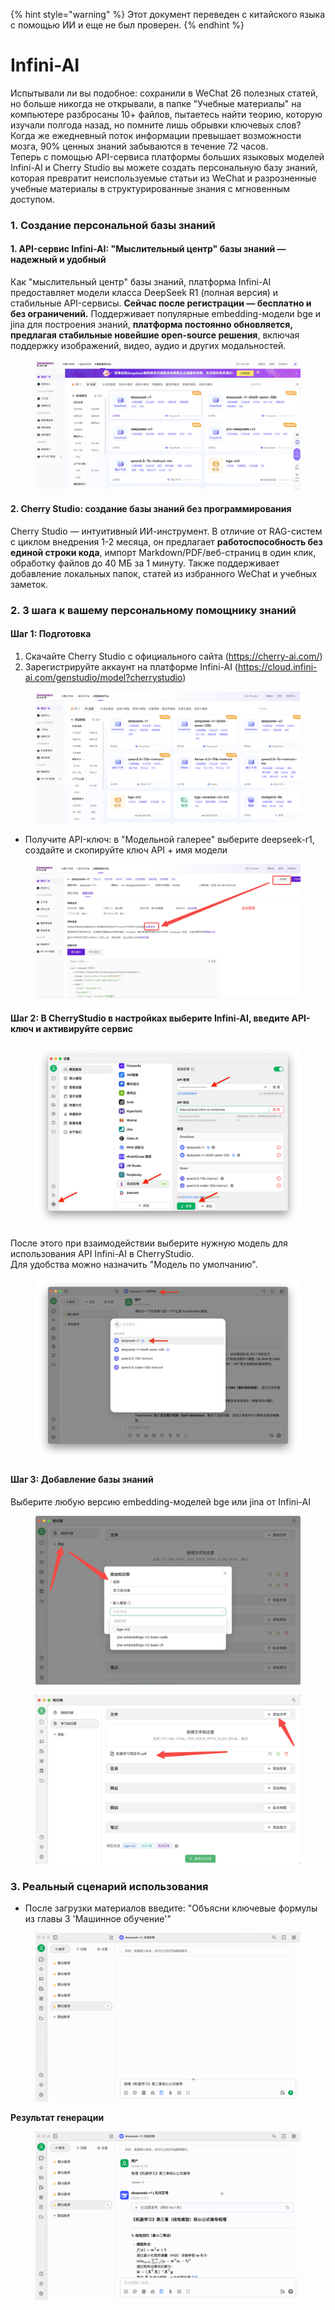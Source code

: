 
{% hint style="warning" %}
Этот документ переведен с китайского языка с помощью ИИ и еще не был проверен.
{% endhint %}

# Infini-AI

Испытывали ли вы подобное: сохранили в WeChat 26 полезных статей, но больше никогда не открывали, в папке "Учебные материалы" на компьютере разбросаны 10+ файлов, пытаетесь найти теорию, которую изучали полгода назад, но помните лишь обрывки ключевых слов? Когда же ежедневный поток информации превышает возможности мозга, 90% ценных знаний забываются в течение 72 часов.  
Теперь с помощью API-сервиса платформы больших языковых моделей Infini-AI и Cherry Studio вы можете создать персональную базу знаний, которая превратит неиспользуемые статьи из WeChat и разрозненные учебные материалы в структурированные знания с мгновенным доступом.

### 1. Создание персональной базы знаний

#### 1. API-сервис Infini-AI: "Мыслительный центр" базы знаний — надежный и удобный

Как "мыслительный центр" базы знаний, платформа Infini-AI предоставляет модели класса DeepSeek R1 (полная версия) и стабильные API-сервисы. **Сейчас после регистрации — бесплатно и без ограничений.** Поддерживает популярные embedding-модели bge и jina для построения знаний, **платформа постоянно обновляется, предлагая стабильные новейшие open-source решения**, включая поддержку изображений, видео, аудио и других модальностей.

<figure><img src="../../.gitbook/assets/1280X1280 (1) (1).PNG" alt=""><figcaption></figcaption></figure>

#### 2. Cherry Studio: создание базы знаний без программирования

Cherry Studio — интуитивный ИИ-инструмент. В отличие от RAG-систем с циклом внедрения 1-2 месяца, он предлагает **работоспособность без единой строки кода**, импорт Markdown/PDF/веб-страниц в один клик, обработку файлов до 40 МБ за 1 минуту. Также поддерживает добавление локальных папок, статей из избранного WeChat и учебных заметок.

### 2. 3 шага к вашему персональному помощнику знаний

#### Шаг 1: Подготовка
1. Скачайте Cherry Studio с официального сайта (https://cherry-ai.com/)
2. Зарегистрируйте аккаунт на платформе Infini-AI (https://cloud.infini-ai.com/genstudio/model?cherrystudio)

<figure><img src="../../.gitbook/assets/image (90).png" alt=""><figcaption></figcaption></figure>

* Получите API-ключ: в "Модельной галерее" выберите deepseek-r1, создайте и скопируйте ключ API + имя модели

<figure><img src="../../.gitbook/assets/output (1).png" alt=""><figcaption></figcaption></figure>

#### Шаг 2: В CherryStudio в настройках выберите Infini-AI, введите API-ключ и активируйте сервис

<figure><img src="../../.gitbook/assets/1280X1280 (2) (1).png" alt=""><figcaption></figcaption></figure>

После этого при взаимодействии выберите нужную модель для использования API Infini-AI в CherryStudio.  
Для удобства можно назначить "Модель по умолчанию".

<figure><img src="../../.gitbook/assets/01445ab7-b863-4155-b517-2b6c3c581f47.png" alt=""><figcaption></figcaption></figure>

#### Шаг 3: Добавление базы знаний
Выберите любую версию embedding-моделей bge или jina от Infini-AI

<figure><img src="../../.gitbook/assets/1 (1).png" alt=""><figcaption></figcaption></figure>

<figure><img src="../../.gitbook/assets/2 (2).png" alt=""><figcaption></figcaption></figure>

### 3. Реальный сценарий использования

* После загрузки материалов введите: "Объясни ключевые формулы из главы 3 'Машинное обучение'"

<figure><img src="../../.gitbook/assets/6bbdbd0d-5db4-4440-b840-3bb3f422b831.gif" alt=""><figcaption></figcaption></figure>

**Результат генерации**

<figure><img src="../../.gitbook/assets/3.gif" alt=""><figcaption></figcaption></figure>